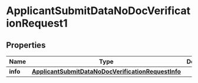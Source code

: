 

# ApplicantSubmitDataNoDocVerificationRequest1


## Properties

| Name | Type | Description | Notes |
|------------ | ------------- | ------------- | -------------|
|**info** | [**ApplicantSubmitDataNoDocVerificationRequestInfo**](ApplicantSubmitDataNoDocVerificationRequestInfo.md) |  |  |



